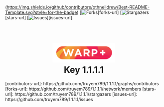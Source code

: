(https://img.shields.io/github/contributors/othneildrew/Best-README-Template.svg?style=for-the-badge)
[![Forks](https://img.shields.io/github/forks/othneildrew/Best-README-Template.svg?style=for-the-badge)[forks-url]
[![Stargazers](https://img.shields.io/github/stars/othneildrew/Best-README-Template.svg?style=for-the-badge)[stars-url]
[![Issues](https://img.shields.io/github/issues/othneildrew/Best-README-Template.svg?style=for-the-badge)][issues-url]
<h1 align="center">
  <br>
  <a href="http://1.1.1.1"><img src="https://raw.githubusercontent.com/truyem789/1.1.1.1/main/Warp-plus-@4x.png" alt="Warp+" width="200"></a>
  <br>
  Key 1.1.1.1
  <br>
</h1>
[contributors-url]: https://github.com/truyem789/1.1.1.1/graphs/contributors
[forks-url]: https://github.com/truyem789/1.1.1.1/network/members
[stars-url]: https://github.com/truyem789/1.1.1.1/stargazers
[issues-url]: https://github.com/truyem789/1.1.1.1/issues
